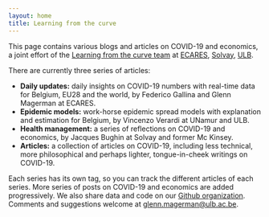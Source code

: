 ```yaml
---
layout: home
title: Learning from the curve
---
```

This page contains various blogs and articles on COVID-19 and economics, a joint effort of the [Learning from the curve team](https://learningfromthecurve.net/about/) at [ECARES](https://ecares.ulb.be/), [Solvay](https://www.solvay.edu/en/), [ULB](https://www.ulb.be/).

There are currently three series of articles:

- **Daily updates:** daily insights on COVID-19 numbers with real-time data for Belgium, EU28 and the world, by Federico Gallina and Glenn Magerman at ECARES.
- **Epidemic models:** work-horse epidemic spread models with explanation and estimation for Belgium, by Vincenzo Verardi at UNamur and ULB.
- **Health management:** a series of reflections on COVID-19 and economics, by Jacques Bughin at Solvay and former Mc Kinsey.
- **Articles:** a collection of articles on COVID-19, including less technical, more philosophical and perhaps lighter, tongue-in-cheek writings on COVID-19.

Each series has its own tag, so you can track the different articles of each series.
More series of posts on COVID-19 and economics are added progressively.
We also share data and code on our [Github organization](https://github.com/Learning-from-the-curve).
Comments and suggestions welcome at [glenn.magerman@ulb.ac.be](mailto:glenn.magerman@ulb.ac.be).
